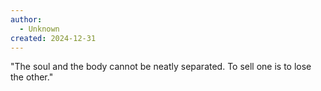 ```yaml
---
author:
  - Unknown
created: 2024-12-31
---
```

"The soul and the body cannot be neatly
separated. To sell one is to lose the other."



